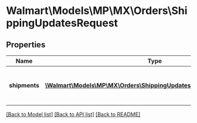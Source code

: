 # Walmart\Models\MP\MX\Orders\ShippingUpdatesRequest

## Properties

Name | Type | Description | Notes
------------ | ------------- | ------------- | -------------
**shipments** | [**\Walmart\Models\MP\MX\Orders\ShippingUpdatesRequestShipmentsInner[]**](ShippingUpdatesRequestShipmentsInner.md) | List of shipments associated with the order | [optional]


[[Back to Model list]](./) [[Back to API list]](../../../../../README.md#supported-apis) [[Back to README]](../../../../../README.md)
